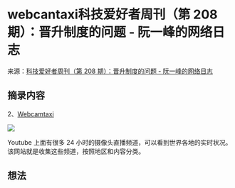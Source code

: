# webcantaxi科技爱好者周刊（第 208 期）：晋升制度的问题 - 阮一峰的网络日志
来源：[科技爱好者周刊（第 208 期）：晋升制度的问题 - 阮一峰的网络日志](https://www.ruanyifeng.com/blog/2022/05/weekly-issue-208.html)

## 摘录内容

2、[Webcamtaxi](https://www.webcamtaxi.com/en/)

![](https://cdn.beekka.com/blogimg/asset/202203/bg2022033115.webp)

Youtube 上面有很多 24 小时的摄像头直播频道，可以看到世界各地的实时状况。该网站就是收集这些频道，按照地区和内容分类。

## 想法
